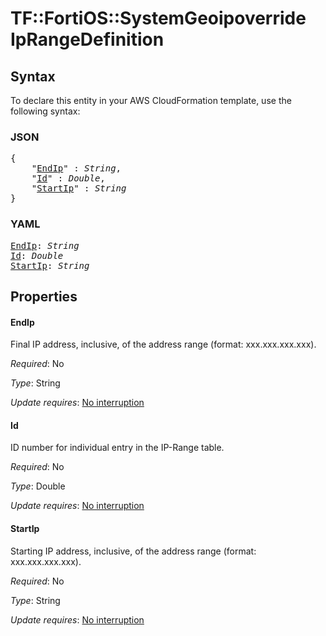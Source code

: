 # TF::FortiOS::SystemGeoipoverride IpRangeDefinition

## Syntax

To declare this entity in your AWS CloudFormation template, use the following syntax:

### JSON

<pre>
{
    "<a href="#endip" title="EndIp">EndIp</a>" : <i>String</i>,
    "<a href="#id" title="Id">Id</a>" : <i>Double</i>,
    "<a href="#startip" title="StartIp">StartIp</a>" : <i>String</i>
}
</pre>

### YAML

<pre>
<a href="#endip" title="EndIp">EndIp</a>: <i>String</i>
<a href="#id" title="Id">Id</a>: <i>Double</i>
<a href="#startip" title="StartIp">StartIp</a>: <i>String</i>
</pre>

## Properties

#### EndIp

Final IP address, inclusive, of the address range (format: xxx.xxx.xxx.xxx).

_Required_: No

_Type_: String

_Update requires_: [No interruption](https://docs.aws.amazon.com/AWSCloudFormation/latest/UserGuide/using-cfn-updating-stacks-update-behaviors.html#update-no-interrupt)

#### Id

ID number for individual entry in the IP-Range table.

_Required_: No

_Type_: Double

_Update requires_: [No interruption](https://docs.aws.amazon.com/AWSCloudFormation/latest/UserGuide/using-cfn-updating-stacks-update-behaviors.html#update-no-interrupt)

#### StartIp

Starting IP address, inclusive, of the address range (format: xxx.xxx.xxx.xxx).

_Required_: No

_Type_: String

_Update requires_: [No interruption](https://docs.aws.amazon.com/AWSCloudFormation/latest/UserGuide/using-cfn-updating-stacks-update-behaviors.html#update-no-interrupt)


